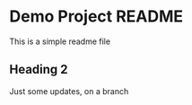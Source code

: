 

# Demo Project README

This is a simple readme file

## Heading 2

Just some updates, on a branch 